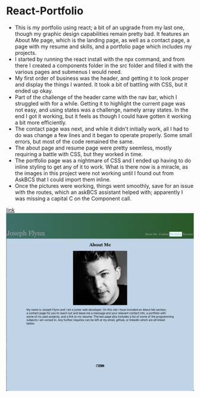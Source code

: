 # React-Portfolio
- This is my portfolio using react; a bit of an upgrade from my last one, though my graphic design capabilities remain pretty bad. It features an About Me page, which is the landing page, as well as a contact page, a page with my resume and skills, and a portfolio page which includes my projects.
- I started by running the react install with the npx command, and from there I created a components folder in the src folder and filled it with the various pages and submenus I would need.
- My first order of business was the header, and getting it to look proper and display the things I wanted. It took a bit of battling with CSS, but it ended up okay.
- Part of the challenge of the header came with the nav bar, which I struggled with for a while. Getting it to highlight the current page was not easy, and using states was a challenge, namely array states. In the end I got it working, but it feels as though I could have gotten it working a bit more efficiently.
- The contact page was next, and while it didn't initially work, all I had to do was change a few lines and it began to operate properly. Some small errors, but most of the code remained the same.
- The about page and resume page were pretty seemless, mostly requiring a battle with CSS, but they worked in time.
- The portfolio page was a nightmare of CSS and I ended up having to do inline styling to get any of it to work. What is there now is a miracle, as the images in this project were not working until I found out from AskBCS that I could import them inline.
- Once the pictures were working, things went smoothly, save for an issue with the routes, which an askBCS assistant helped with; apparently I was missing a capital C on the Component call.

[link]()
![screenshot](./Screenshot.png)